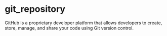 # git_repository
GitHub is a proprietary developer platform that allows developers to create, store, manage, and share your code using Git version control.
